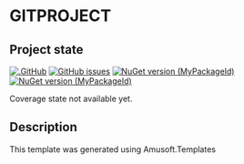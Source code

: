 # GITPROJECT

## Project state
[![.GitHub](https://github.com/GITOWNER/GITPROJECT/actions/workflows/CI.yml/badge.svg)](https://github.com/GITOWNER/GITPROJECT/actions/workflows/CI.yml)
[![GitHub issues](https://img.shields.io/github/issues/GITOWNER/GITPROJECT)](https://github.com/GITOWNER/GITPROJECT/issues)
[![NuGet version (MyPackageId)](https://img.shields.io/nuget/v/MyPackageId.svg)](https://www.nuget.org/packages/MyPackageId/)
[![NuGet version (MyPackageId)](https://img.shields.io/nuget/vpre/MyPackageId.svg)](https://www.nuget.org/packages/MyPackageId/latest/prerelease)

<!--CoverageStart-->
Coverage state not available yet.
<!--CoverageEnd-->

## Description

This template was generated using Amusoft.Templates